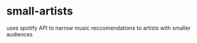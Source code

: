 # small-artists
 uses spotify API to narrow music reccomendations to artists with smaller audiences

